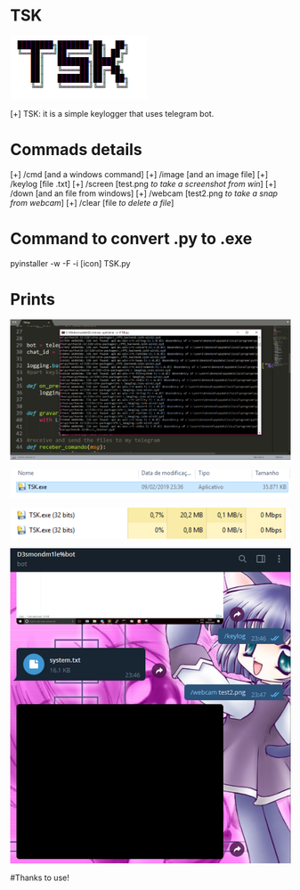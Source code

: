 # TSK

![Alt Text](https://github.com/D3smond/TSK/blob/master/tsk%20print%201.PNG)

[+] TSK: it is a simple keylogger that uses telegram bot.

# Commads details 

[+] /cmd [and a windows command]
[+] /image [and an image file]
[+] /keylog [file .txt]
[+] /screen [test.png *to take a screenshot from win*]
[+] /down [and an file from windows]
[+] /webcam [test2.png *to take a snap from webcam*]
[+] /clear [file *to delete a file*]

# Command to convert .py to .exe

pyinstaller -w -F -i [icon] TSK.py

# Prints

![Alt Text](https://github.com/D3smond/TSK/blob/master/tsk%20print%202.PNG)

![Alt Text](https://github.com/D3smond/TSK/blob/master/tsk%20print%203.PNG)

![Alt Text](https://github.com/D3smond/TSK/blob/master/tsk%20print%204.PNG)

![Alt Text](https://github.com/D3smond/TSK/blob/master/tsk%20print%205.PNG)

#Thanks to use!
